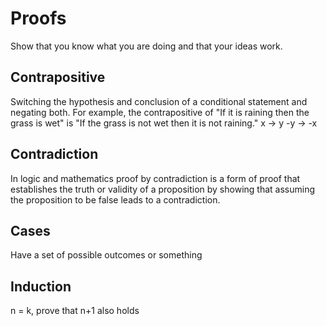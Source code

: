 # Proofs
Show that you know what you are doing and that your ideas work.

## Contrapositive
Switching the hypothesis and conclusion of a conditional statement and negating both. 
For example, the contrapositive of "If it is raining then the grass is wet" is "If the grass is not wet then it is not raining."
x -> y
-y -> -x

## Contradiction
In logic and mathematics proof by contradiction is a form of proof that establishes the truth or validity of a proposition by showing that assuming the proposition to be false leads to a contradiction.

## Cases
Have a set of possible outcomes or something

## Induction
n = k, prove that n+1 also holds

